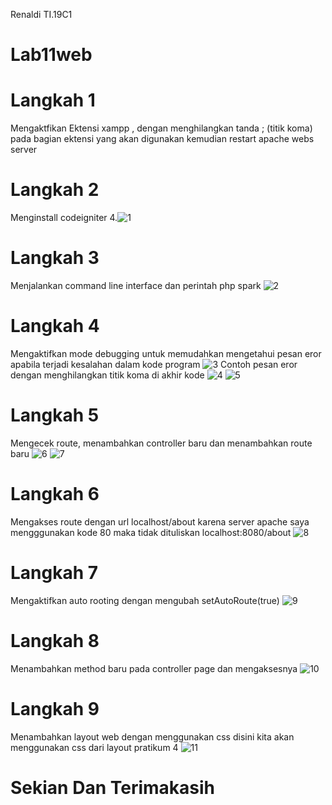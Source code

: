 Renaldi
TI.19C1
# Lab11web
# Langkah 1
Mengaktfikan Ektensi xampp , dengan menghilangkan tanda ; (titik koma) pada bagian ektensi yang akan digunakan kemudian restart apache webs server
# Langkah 2
Menginstall codeigniter 4.![1](https://user-images.githubusercontent.com/81818422/122623856-f7d60600-d0c7-11eb-9cec-b4d2caf1b85f.png)
# Langkah 3
Menjalankan command line interface dan perintah php spark
![2](https://user-images.githubusercontent.com/81818422/122623951-50a59e80-d0c8-11eb-9ae1-ac182c960cb3.png)
# Langkah 4
Mengaktifkan mode debugging untuk memudahkan mengetahui pesan eror apabila terjadi kesalahan dalam kode program
![3](https://user-images.githubusercontent.com/81818422/122624008-8cd8ff00-d0c8-11eb-984f-ae14b828821f.png)
Contoh pesan eror dengan menghilangkan titik koma di akhir kode
![4](https://user-images.githubusercontent.com/81818422/122624084-dd505c80-d0c8-11eb-8276-a2542a43f03e.png)
![5](https://user-images.githubusercontent.com/81818422/122624088-df1a2000-d0c8-11eb-9314-bbe4d2a16ae3.png)
# Langkah 5
Mengecek route, menambahkan controller baru dan menambahkan route baru
![6](https://user-images.githubusercontent.com/81818422/122624464-80ee3c80-d0ca-11eb-8f2a-5dffdd0317f6.png)
![7](https://user-images.githubusercontent.com/81818422/122624465-83509680-d0ca-11eb-911b-0fb2e488cc0a.png)
# Langkah 6
Mengakses route dengan url localhost/about karena server apache saya mengggunakan kode 80 maka tidak dituliskan localhost:8080/about
![8](https://user-images.githubusercontent.com/81818422/122624475-8c416800-d0ca-11eb-9167-0693fa193f73.png)
# Langkah 7
Mengaktifkan auto rooting dengan mengubah setAutoRoute(true)
![9](https://user-images.githubusercontent.com/81818422/122624486-99f6ed80-d0ca-11eb-9b8c-39eae5cd05f2.png)
# Langkah 8
Menambahkan method baru pada controller page dan mengaksesnya
![10](https://user-images.githubusercontent.com/81818422/122624503-a4b18280-d0ca-11eb-980c-b12c7f761508.png)
# Langkah 9
Menambahkan layout web dengan menggunakan css disini kita akan menggunakan css dari layout pratikum 4
![11](https://user-images.githubusercontent.com/81818422/122624535-cc084f80-d0ca-11eb-8e86-3e347b796bba.png)

# Sekian Dan Terimakasih




